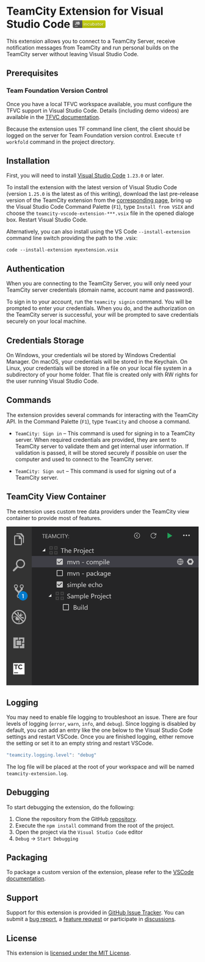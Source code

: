 # TeamCity Extension for Visual Studio Code [![JetBrains incubator project](assets/project-incubator-brightgreen.png)](https://confluence.jetbrains.com/display/ALL/JetBrains+on+GitHub)

This extension allows you to connect to a TeamCity Server, receive notification messages from TeamCity
and run personal builds on the TeamCity server without leaving Visual Studio Code.

## Prerequisites

### Team Foundation Version Control
Once you have a local TFVC workspace available, you must configure the TFVC support in Visual Studio Code. Details (including demo videos) are available in the [TFVC documentation](https://github.com/microsoft/vsts-vscode/blob/master/TFVC_README.md).

Because the extension uses TF command line client, the client should be logged on the server for Team Foundation version control. Execute `tf workfold` command in the project directory.

## Installation
First, you will need to install [Visual Studio Code](https://code.visualstudio.com/download) `1.23.0` or later.

To install the extension with the latest version of Visual Studio Code (version `1.25.0` is the latest as of this writing), download the last pre-release version of the TeamCity extension from the [corresponding page](https://github.com/JetBrains/teamcity-vscode-extension/releases), bring up the Visual Studio Code Command Palette (`F1`), type `Install from VSIX` and choose the `teamcity-vscode-extension-***.vsix` file in the opened dialoge box. Restart Visual Studio Code.

Alternatively, you can also install using the VS Code ```--install-extension``` command line switch providing the path to the .vsix: 
```
code --install-extension myextension.vsix
```
## Authentication
When you are connecting to the TeamCity Server, you will only need your TeamCity server credentials (domain name, account name and password).

To sign in to your account, run the `teamcity signin` command. You will be prompted to enter your credentials. When you do, and the authorization on the TeamCity server is successful, your will be prompted to save credentials securely on your local machine.

## Credentials Storage
On Windows, your credentials wil be stored by Windows Credential Manager. On macOS, your credentials will be stored in the Keychain. On Linux, your credentials will be stored in a file on your local file system in a subdirectory of your home folder. That file is created only with RW rights for the user running Visual Studio Code.

## Commands
The extension provides several commands for interacting with the TeamCity API. 
In the Command Palette (`F1`), type `TeamCity` and choose a command.

* `TeamCity: Sign in` – This command is used for signing in to a TeamCity server. When required credentials are provided, they are sent to TeamCity server
to validate them and get internal user information. If validation is passed, it will be stored securely if possible on user
the computer and used to connect to the TeamCity server.

* `TeamCity: Sign out` – This command is used for signing out of a TeamCity server.

## TeamCity View Container
The extension uses custom tree data providers under the TeamCity view container to provide most of features.

![Tree Data Provider](assets/tc-view-container.png)

## Logging
You may need to enable file logging to troubleshoot an issue. There are four levels of logging (`error`,
`warn`, `info`, and `debug`). Since logging is disabled by default, you can add an entry like the one below
to the Visual Studio Code settings and restart VSCode. Once you are finished logging, either remove the setting or set it to an empty string and restart VSCode.
```javascript
"teamcity.logging.level": "debug"
```
The log file will be placed at the root of your workspace and will be named `teamcity-extension.log`.

## Debugging
To start debugging the extension, do the following:
1. Clone the repository from the GitHub [repository](https://github.com/JetBrains/teamcity-vscode-extension/issues).
2. Execute the `npm install` command from the root of the project.
3. Open the project via the `Visual Studio Code` editor
4. `Debug` -> `Start Debugging` 

## Packaging
To package a custom version of the extension, please refer to the [VSCode documentation](https://code.visualstudio.com/docs/extensions/publish-extension#_packaging-extensions).

## Support
Support for this extension is provided in [GitHub Issue Tracker](https://github.com/JetBrains/teamcity-vscode-extension/issues). You
can submit a [bug report](https://github.com/JetBrains/teamcity-vscode-extension/issues/new), a [feature request](https://github.com/JetBrains/teamcity-vscode-extension/issues/new)
or participate in [discussions](https://github.com/JetBrains/teamcity-vscode-extension/issues).

## License
This extension is [licensed under the MIT License](LICENSE.txt).

